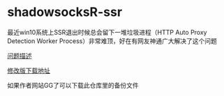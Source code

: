 # shadowsocksR-ssr
最近win10系统上SSR退出时候总会留下一堆垃圾进程（HTTP Auto Proxy Detection Worker Process）非常难顶，好在有网友神通广大解决了这个问题

[问题描述](https://tlanyan.me/many-http-auto-proxy-detection-worker-processes/)

[修改版下载地址](https://tlanyan.me/shadowsockr-shadowsocksr-shadowsocksrr-clients/)

如果作者网站GG了可以下载此仓库里的备份文件
